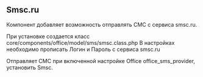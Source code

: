 ## Smsc.ru

Компонент добавляет возможность отправлять СМС с сервиса smsc.ru.

При установке создается класс core/components/office/model/sms/smsc.class.php
В настройках необходимо прописать Логин и Пароль с сервиса smsc.ru

Отправляет СМС при включенной настройке Office office_sms_provider, установить Smsc.